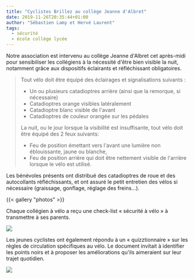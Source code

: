 ```yaml
---
title: "Cyclistes Brillez au collège Jeanne d'Albret"
date: 2019-11-26T20:35:44+01:00
author: "Sébastien Lamy et Hervé Laurent"
tags:
  - sécurité
  - école collège lycée
---
```


Notre association est intervenu au collège Jeanne d'Albret cet après-midi pour
sensibiliser les collégiens à la nécessité d'être bien visible la nuit, notamment
grâce aux dispositifs éclairants et réfléchissant obligatoires.

> Tout vélo doit être équipé des éclairages et signalisations suivants :
> 
> * Un ou plusieurs catadioptres arrière (ainsi que la remorque, si nécessaire)
> * Catadioptres orange visibles latéralement
> * Catadioptre blanc visible de l'avant
> * Catadioptres de couleur orangée sur les pédales
>
> La nuit, ou le jour lorsque la visibilité est insuffisante, tout vélo doit être équipé des 2 feux suivants:
> 
> * Feu de position émettant vers l'avant une lumière non éblouissante, jaune ou blanche,
> * Feu de position arrière qui doit être nettement visible de l'arrière lorsque le vélo est utilisé.


Les bénévoles présents ont distribué des catadioptres de roue et des 
autocollants réfléchissants, et ont assuré le petit entretien des vélos si 
nécessaire (graissage, gonflage, réglage des freins...). 

{{< gallery "photos" >}}

Chaque collégien à vélo a reçu une check-list « sécurité à vélo » à transmettre à ses
parents.

![](check-list-velo.jpg)

Les jeunes cyclistes ont également répondu à un « quizztionnaire » sur les règles de 
circulation spécifiques au vélo. Le document invitait à identifier les points
noirs et à proposer les améliorations qu'ils aimeraient sur leur trajet quotidien.

![](quizzstionnaire.jpg)